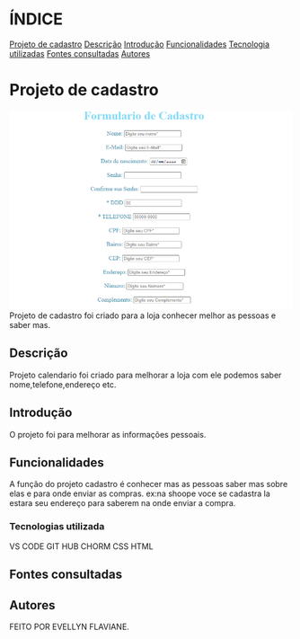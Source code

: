 # ÍNDICE
[Projeto de cadastro](#projeto-de-cadastro)
[Descrição](#descrição)
[Introdução](#introdução)
[Funcionalidades](#funcionalidades)
[Tecnologia utilizadas](#tecnologias-utilizada)
[Fontes consultadas](#fontes-consultadas)
[Autores](#autores)

# Projeto de cadastro
![capa do projeto](img/capa%20do%20projeto.png)
Projeto de cadastro foi criado para a loja conhecer melhor as pessoas e saber mas.
## Descrição
Projeto calendario foi criado para melhorar a loja com ele podemos saber nome,telefone,endereço etc.

## Introdução
O projeto foi para melhorar as informações pessoais.
## Funcionalidades
A função do projeto cadastro é conhecer mas as pessoas saber mas sobre elas e para onde enviar as compras. ex:na shoope voce se cadastra la estara seu endereço para saberem na onde enviar a compra.
### Tecnologias utilizada
VS CODE
GIT HUB
CHORM
CSS
HTML
## Fontes consultadas 

## Autores
FEITO POR EVELLYN FLAVIANE.